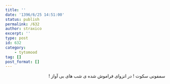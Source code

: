 ```yaml
---
title: ''
date: '1396/6/25 14:51:00'
status: publish
permalink: /632
author: straxico
excerpt: ''
type: post
id: 632
category:
    - tytomood
tag: []
post_format: []
---
```

<div dir="rtl" style="text-align: right">سمفونی سکوت ! در انزوای فراموش شده ی شب های بی آواز !</div>